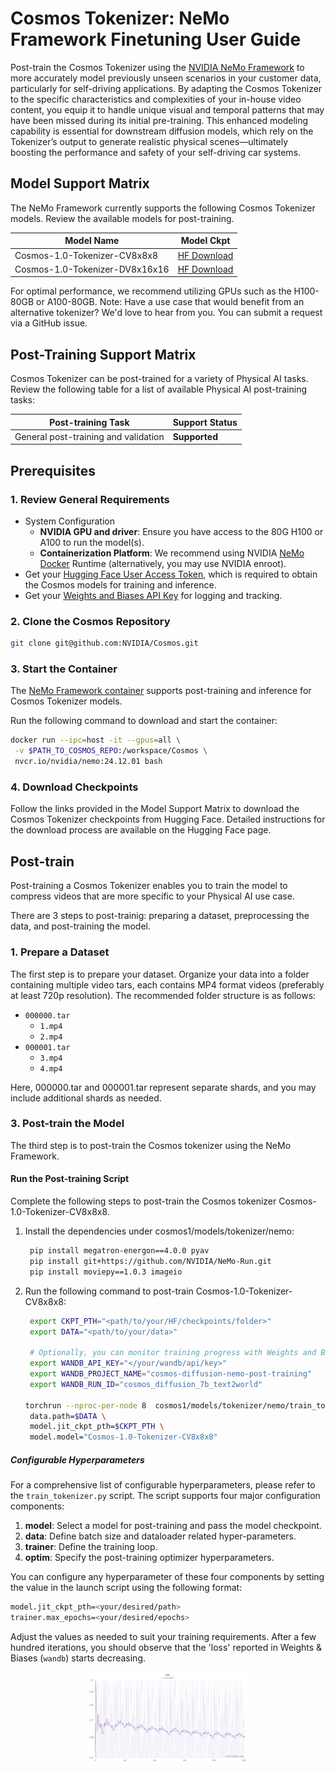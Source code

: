 # Cosmos Tokenizer: NeMo Framework Finetuning User Guide

Post-train the Cosmos Tokenizer using the [NVIDIA NeMo Framework](https://docs.nvidia.com/nemo-framework/user-guide/latest/overview.html) to more accurately model previously unseen scenarios in your customer data, particularly for self-driving applications. By adapting the Cosmos Tokenizer to the specific characteristics and complexities of your in-house video content, you equip it to handle unique visual and temporal patterns that may have been missed during its initial pre-training. This enhanced modeling capability is essential for downstream diffusion models, which rely on the Tokenizer’s output to generate realistic physical scenes—ultimately boosting the performance and safety of your self-driving car systems.

## Model Support Matrix

The NeMo Framework currently supports the following Cosmos Tokenizer models. Review the available models for post-training.

| Model Name              | Model Ckpt           |
|-------------------------|----------------------------|
| Cosmos-1.0-Tokenizer-CV8x8x8          |  [HF Download](https://huggingface.co/nvidia/Cosmos-1.0-Tokenizer-CV8x8x8)       |
| Cosmos-1.0-Tokenizer-DV8x16x16        |  [HF Download](https://huggingface.co/nvidia/Cosmos-1.0-Tokenizer-DV8x16x16)     |

For optimal performance, we recommend utilizing GPUs such as the H100-80GB or A100-80GB.
Note: Have a use case that would benefit from an alternative tokenizer? We'd love to hear from you. You can submit a request via a GitHub issue.

## Post-Training Support Matrix

Cosmos Tokenizer can be post-trained for a variety of Physical AI tasks. Review the following table for a list of available Physical AI post-training tasks:

| Post-training Task      | Support Status     |
|-------------------------|--------------------|
| General post-training and validation   | **Supported**      |

## Prerequisites

### 1. Review General Requirements

- System Configuration
  - **NVIDIA GPU and driver**: Ensure you have access to the 80G H100 or A100 to run the model(s).
  - **Containerization Platform**: We recommend using NVIDIA [NeMo Docker](https://catalog.ngc.nvidia.com/orgs/nvidia/containers/nemo/tags) Runtime (alternatively, you may use NVIDIA enroot).
- Get your [Hugging Face User Access Token](https://huggingface.co/docs/hub/en/security-tokens), which is required to obtain the Cosmos models for training and inference.
- Get your [Weights and Biases API Key](https://docs.wandb.ai/support/find_api_key/) for logging and tracking.

### 2. Clone the Cosmos Repository

```bash
git clone git@github.com:NVIDIA/Cosmos.git
```

### 3. Start the Container

The [NeMo Framework container](https://catalog.ngc.nvidia.com/orgs/nvidia/containers/nemo) supports post-training and inference for Cosmos Tokenizer models.

Run the following command to download and start the container:
   ```bash
   docker run --ipc=host -it --gpus=all \
    -v $PATH_TO_COSMOS_REPO:/workspace/Cosmos \
    nvcr.io/nvidia/nemo:24.12.01 bash
   ```

### 4. Download Checkpoints

Follow the links provided in the Model Support Matrix to download the Cosmos Tokenizer checkpoints from Hugging Face. Detailed instructions for the download process are available on the Hugging Face page.


## Post-train

Post-training a Cosmos Tokenizer enables you to train the model to compress videos that are more specific to your Physical AI use case.

There are 3 steps to post-trainig: preparing a dataset, preprocessing the data, and post-training the model.

### 1. Prepare a Dataset

The first step is to prepare your dataset. Organize your data into a folder containing multiple video tars, each contains MP4 format videos (preferably at least 720p resolution). The recommended folder structure is as follows:

- `000000.tar`
  - `1.mp4`
  - `2.mp4`
- `000001.tar`
  - `3.mp4`
  - `4.mp4`

Here, 000000.tar and 000001.tar represent separate shards, and you may include additional shards as needed.

### 3. Post-train the Model

The third step is to post-train the Cosmos tokenizer using the NeMo Framework.

#### Run the Post-training Script

Complete the following steps to post-train the Cosmos tokenizer Cosmos-1.0-Tokenizer-CV8x8x8.

1. Install the dependencies under cosmos1/models/tokenizer/nemo:
   ```bash
    pip install megatron-energon==4.0.0 pyav
    pip install git+https://github.com/NVIDIA/NeMo-Run.git
    pip install moviepy==1.0.3 imageio
   ```

2. Run the following command to post-train Cosmos-1.0-Tokenizer-CV8x8x8:
   ```bash
    export CKPT_PTH="<path/to/your/HF/checkpoints/folder>"
    export DATA="<path/to/your/data>"

    # Optionally, you can monitor training progress with Weights and Biases (wandb).
    export WANDB_API_KEY="</your/wandb/api/key>"
    export WANDB_PROJECT_NAME="cosmos-diffusion-nemo-post-training"
    export WANDB_RUN_ID="cosmos_diffusion_7b_text2world"

   torchrun --nproc-per-node 8  cosmos1/models/tokenizer/nemo/train_tokenizer.py --yes \
    data.path=$DATA \
    model.jit_ckpt_pth=$CKPT_PTH \
    model.model="Cosmos-1.0-Tokenizer-CV8x8x8"
   ```

##### Configurable Hyperparameters

For a comprehensive list of configurable hyperparameters, please refer to the `train_tokenizer.py` script. The script supports four major configuration components:

1. **model**: Select a model for post-training and pass the model checkpoint.
2. **data**: Define batch size and dataloader related hyper-parameters.
3. **trainer**: Define the training loop.
4. **optim**: Specify the post-training optimizer hyperparameters.

You can configure any hyperparameter of these four components by setting the value in the launch script using the following format:

```bash
model.jit_ckpt_pth=<your/desired/path>
trainer.max_epochs=<your/desired/epochs>
```

Adjust the values as needed to suit your training requirements. After a few hundred iterations, you should observe that the 'loss' reported in Weights & Biases (`wandb`) starts decreasing.


<p align="center">
  <img src="./assets/loss.png" alt="Image description" width="50%">
</p>
